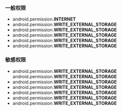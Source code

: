 ### 一般权限
* android.permission.**INTERNET**
* android.permission.**WRITE_EXTERNAL_STORAGE**
* android.permission.**WRITE_EXTERNAL_STORAGE**
* android.permission.**WRITE_EXTERNAL_STORAGE**
* android.permission.**WRITE_EXTERNAL_STORAGE**
* android.permission.**WRITE_EXTERNAL_STORAGE**
### 敏感权限
* android.permission.**WRITE_EXTERNAL_STORAGE**
    android.permission.**WRITE_EXTERNAL_STORAGE**
* android.permission.**WRITE_EXTERNAL_STORAGE**
* android.permission.**WRITE_EXTERNAL_STORAGE**
* android.permission.**WRITE_EXTERNAL_STORAGE**
* android.permission.**WRITE_EXTERNAL_STORAGE**
* android.permission.**WRITE_EXTERNAL_STORAGE**
